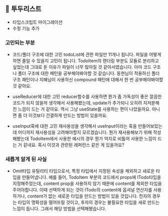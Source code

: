 ## 🧾 투두리스트

- 타입스크립트 마이그레이션
- 수정 기능 추가

### 고민되는 부분

- 코드/폴더 구조에 대한 고민
  todoList에 관한 파일만 11개나 됩니다. 파일을 어떻게 하면 줄일 수 있을지 고민이 됩니다. TodoItem의 렌더링 부분도 모듈로 분리하고 싶었는데 그대로 둔 이유가 파일이 너무 많아질 것 같아서였습니다. 아마 코드 구조나 폴더 구조에 대한 패턴을 공부해야봐야할 것 같습니다. 동현님이 적용하신 폴더 구조 패턴이나 지혜님이 사용하신 compound 패턴에 대해서 한 번 공부해야봐야할 것 같아요.

- useReducer에 대한 고민
  reducer함수를 사용하면 뭔가 좀 가독성이 좋은 깔끔한 코드가 되지 않을까 생각해서 사용해봤는데, update가 추가되니 오히려 지저분해진 느낌이 드는 거 같아요. 역시 그냥 useState를 사용하는 편이 나았을까요. 아니면 좀 더 이것보다 간결하게 만드는 방법이 있을까요.

- useInput훅에 대한 고민
  재사용성을 생각해서 useInput이라는 훅을 만들어보았는데 어디까지 재사용성을 고려해야할지 모르겠습니다. 뭔가 재사용해보기 위해 작성해봤는데 TodoItem에서 사용한 예시의 경우 뭔가 억지로 비틀어 사용한 느낌이 드는 거 같네요. 혹시 이것과 관련된 레퍼런스 같은 게 있을까요?

### 새롭게 알게 된 사실

- Omit타입
  유틸리티 타입으로서, 특정 타입에서 지정된 속성을 제외하고 새로운 타입을 만들어냅니다.
  예를 들어, TodoItem 부분의 코드에서 props에 ITodo타입을 지정해주었는데, content prop을 사용하지 않기 때문에 content를 제외한 타입을 주어야합니다. 이때 선택하게 되는 것이 ITodo의 content에 옵셔널 연산자를 사용하거나, content가 없는 새로운 타입을 만드는 방법이 있을 것입니다. 전자의 경우는 타입의 명확성을 떨어뜨릴 것이고, 후자의 경우는 불필요한 타입을 새로 만드는 느낌이 듭니다. 그래서 해당 방법을 선택해봤습니다.
